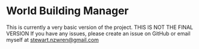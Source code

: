 # World Building Manager

This is currently a very basic version of the project. THIS IS NOT THE FINAL VERSION
If you have any issues, please create an issue on GitHub or email myself at stewart.nzwren@gmail.com
